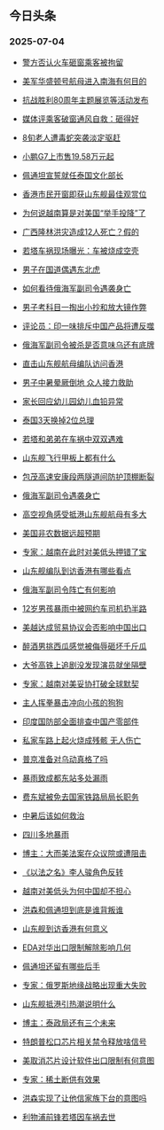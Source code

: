 ## 今日头条 
### 2025-07-04

+ [警方否认火车砸窗乘客被拘留](https://www.toutiao.com/trending/7522692977019355146/?category_name=topic_innerflow&event_type=hot_board&log_pb=%257B%2522category_name%2522%253A%2522topic_innerflow%2522%252C%2522cluster_type%2522%253A%25226%2522%252C%2522enter_from%2522%253A%2522click_category%2522%252C%2522entrance_hotspot%2522%253A%2522outside%2522%252C%2522event_type%2522%253A%2522hot_board%2522%252C%2522hot_board_cluster_id%2522%253A%25227522692977019355146%2522%252C%2522hot_board_impr_id%2522%253A%252220250704001406BF665970E07C02D63D42%2522%252C%2522jump_page%2522%253A%2522hot_board_page%2522%252C%2522location%2522%253A%2522news_hot_card%2522%252C%2522page_location%2522%253A%2522hot_board_page%2522%252C%2522rank%2522%253A%25221%2522%252C%2522source%2522%253A%2522trending_tab%2522%252C%2522style_id%2522%253A%252240132%2522%252C%2522title%2522%253A%2522%25E8%25AD%25A6%25E6%2596%25B9%25E5%2590%25A6%25E8%25AE%25A4%25E7%2581%25AB%25E8%25BD%25A6%25E7%25A0%25B8%25E7%25AA%2597%25E4%25B9%2598%25E5%25AE%25A2%25E8%25A2%25AB%25E6%258B%2598%25E7%2595%2599%2522%257D&rank=1&style_id=40132&topic_id=7522692977019355146)

+ [美军华盛顿号航母进入南海有何目的](https://www.toutiao.com/trending/7522788218383633974/?category_name=topic_innerflow&event_type=hot_board&log_pb=%257B%2522category_name%2522%253A%2522topic_innerflow%2522%252C%2522cluster_type%2522%253A%252213%2522%252C%2522enter_from%2522%253A%2522click_category%2522%252C%2522entrance_hotspot%2522%253A%2522outside%2522%252C%2522event_type%2522%253A%2522hot_board%2522%252C%2522hot_board_cluster_id%2522%253A%25227522788218383633974%2522%252C%2522hot_board_impr_id%2522%253A%252220250704001406BF665970E07C02D63D42%2522%252C%2522jump_page%2522%253A%2522hot_board_page%2522%252C%2522location%2522%253A%2522news_hot_card%2522%252C%2522page_location%2522%253A%2522hot_board_page%2522%252C%2522rank%2522%253A%25222%2522%252C%2522source%2522%253A%2522trending_tab%2522%252C%2522style_id%2522%253A%252240132%2522%252C%2522title%2522%253A%2522%25E7%25BE%258E%25E5%2586%259B%25E5%258D%258E%25E7%259B%259B%25E9%25A1%25BF%25E5%258F%25B7%25E8%2588%25AA%25E6%25AF%258D%25E8%25BF%259B%25E5%2585%25A5%25E5%258D%2597%25E6%25B5%25B7%25E6%259C%2589%25E4%25BD%2595%25E7%259B%25AE%25E7%259A%2584%2522%257D&rank=2&style_id=40132&topic_id=7522788218383633974)

+ [抗战胜利80周年主题展览等活动发布](https://www.toutiao.com/article/7522701648796467746)

+ [媒体评乘客破窗通风自救：砸得好](https://www.toutiao.com/trending/7522633457449582635/?category_name=topic_innerflow&event_type=hot_board&log_pb=%257B%2522category_name%2522%253A%2522topic_innerflow%2522%252C%2522cluster_type%2522%253A%25226%2522%252C%2522enter_from%2522%253A%2522click_category%2522%252C%2522entrance_hotspot%2522%253A%2522outside%2522%252C%2522event_type%2522%253A%2522hot_board%2522%252C%2522hot_board_cluster_id%2522%253A%25227522633457449582635%2522%252C%2522hot_board_impr_id%2522%253A%252220250704001406BF665970E07C02D63D42%2522%252C%2522jump_page%2522%253A%2522hot_board_page%2522%252C%2522location%2522%253A%2522news_hot_card%2522%252C%2522page_location%2522%253A%2522hot_board_page%2522%252C%2522rank%2522%253A%25224%2522%252C%2522source%2522%253A%2522trending_tab%2522%252C%2522style_id%2522%253A%252240132%2522%252C%2522title%2522%253A%2522%25E5%25AA%2592%25E4%25BD%2593%25E8%25AF%2584%25E4%25B9%2598%25E5%25AE%25A2%25E7%25A0%25B4%25E7%25AA%2597%25E9%2580%259A%25E9%25A3%258E%25E8%2587%25AA%25E6%2595%2591%25EF%25BC%259A%25E7%25A0%25B8%25E5%25BE%2597%25E5%25A5%25BD%2522%257D&rank=4&style_id=40132&topic_id=7522633457449582635)

+ [8旬老人遭毒蛇突袭淡定驱赶](https://www.toutiao.com/trending/7522403930258440235/?category_name=topic_innerflow&event_type=hot_board&log_pb=%257B%2522category_name%2522%253A%2522topic_innerflow%2522%252C%2522cluster_type%2522%253A%25220%2522%252C%2522enter_from%2522%253A%2522click_category%2522%252C%2522entrance_hotspot%2522%253A%2522outside%2522%252C%2522event_type%2522%253A%2522hot_board%2522%252C%2522hot_board_cluster_id%2522%253A%25227522403930258440235%2522%252C%2522hot_board_impr_id%2522%253A%252220250704001406BF665970E07C02D63D42%2522%252C%2522jump_page%2522%253A%2522hot_board_page%2522%252C%2522location%2522%253A%2522news_hot_card%2522%252C%2522page_location%2522%253A%2522hot_board_page%2522%252C%2522rank%2522%253A%25225%2522%252C%2522source%2522%253A%2522trending_tab%2522%252C%2522style_id%2522%253A%252240132%2522%252C%2522title%2522%253A%25228%25E6%2597%25AC%25E8%2580%2581%25E4%25BA%25BA%25E9%2581%25AD%25E6%25AF%2592%25E8%259B%2587%25E7%25AA%2581%25E8%25A2%25AD%25E6%25B7%25A1%25E5%25AE%259A%25E9%25A9%25B1%25E8%25B5%25B6%2522%257D&rank=5&style_id=40132&topic_id=7522403930258440235)

+ [小鹏G7上市售19.58万元起](https://www.toutiao.com/trending/7522849361899081266/?category_name=topic_innerflow&event_type=hot_board&log_pb=%257B%2522category_name%2522%253A%2522topic_innerflow%2522%252C%2522cluster_type%2522%253A%25221%2522%252C%2522enter_from%2522%253A%2522click_category%2522%252C%2522entrance_hotspot%2522%253A%2522outside%2522%252C%2522event_type%2522%253A%2522hot_board%2522%252C%2522hot_board_cluster_id%2522%253A%25227522849361899081266%2522%252C%2522hot_board_impr_id%2522%253A%252220250704001406BF665970E07C02D63D42%2522%252C%2522jump_page%2522%253A%2522hot_board_page%2522%252C%2522location%2522%253A%2522news_hot_card%2522%252C%2522page_location%2522%253A%2522hot_board_page%2522%252C%2522rank%2522%253A%25226%2522%252C%2522source%2522%253A%2522trending_tab%2522%252C%2522style_id%2522%253A%252240132%2522%252C%2522title%2522%253A%2522%25E5%25B0%258F%25E9%25B9%258FG7%25E4%25B8%258A%25E5%25B8%2582%25E5%2594%25AE19.58%25E4%25B8%2587%25E5%2585%2583%25E8%25B5%25B7%2522%257D&rank=6&style_id=40132&topic_id=7522849361899081266)

+ [佩通坦宣誓就任泰国文化部长](https://www.toutiao.com/trending/7522774178051870218/?category_name=topic_innerflow&event_type=hot_board&log_pb=%257B%2522category_name%2522%253A%2522topic_innerflow%2522%252C%2522cluster_type%2522%253A%25222%2522%252C%2522enter_from%2522%253A%2522click_category%2522%252C%2522entrance_hotspot%2522%253A%2522outside%2522%252C%2522event_type%2522%253A%2522hot_board%2522%252C%2522hot_board_cluster_id%2522%253A%25227522774178051870218%2522%252C%2522hot_board_impr_id%2522%253A%252220250704001406BF665970E07C02D63D42%2522%252C%2522jump_page%2522%253A%2522hot_board_page%2522%252C%2522location%2522%253A%2522news_hot_card%2522%252C%2522page_location%2522%253A%2522hot_board_page%2522%252C%2522rank%2522%253A%25227%2522%252C%2522source%2522%253A%2522trending_tab%2522%252C%2522style_id%2522%253A%252240132%2522%252C%2522title%2522%253A%2522%25E4%25BD%25A9%25E9%2580%259A%25E5%259D%25A6%25E5%25AE%25A3%25E8%25AA%2593%25E5%25B0%25B1%25E4%25BB%25BB%25E6%25B3%25B0%25E5%259B%25BD%25E6%2596%2587%25E5%258C%2596%25E9%2583%25A8%25E9%2595%25BF%2522%257D&rank=7&style_id=40132&topic_id=7522774178051870218)

+ [香港市民开窗即获山东舰最佳观赏位](https://www.toutiao.com/trending/7522732836256828979/?category_name=topic_innerflow&event_type=hot_board&log_pb=%257B%2522category_name%2522%253A%2522topic_innerflow%2522%252C%2522cluster_type%2522%253A%25222%2522%252C%2522enter_from%2522%253A%2522click_category%2522%252C%2522entrance_hotspot%2522%253A%2522outside%2522%252C%2522event_type%2522%253A%2522hot_board%2522%252C%2522hot_board_cluster_id%2522%253A%25227522732836256828979%2522%252C%2522hot_board_impr_id%2522%253A%252220250704001406BF665970E07C02D63D42%2522%252C%2522jump_page%2522%253A%2522hot_board_page%2522%252C%2522location%2522%253A%2522news_hot_card%2522%252C%2522page_location%2522%253A%2522hot_board_page%2522%252C%2522rank%2522%253A%25228%2522%252C%2522source%2522%253A%2522trending_tab%2522%252C%2522style_id%2522%253A%252240132%2522%252C%2522title%2522%253A%2522%25E9%25A6%2599%25E6%25B8%25AF%25E5%25B8%2582%25E6%25B0%2591%25E5%25BC%2580%25E7%25AA%2597%25E5%258D%25B3%25E8%258E%25B7%25E5%25B1%25B1%25E4%25B8%259C%25E8%2588%25B0%25E6%259C%2580%25E4%25BD%25B3%25E8%25A7%2582%25E8%25B5%258F%25E4%25BD%258D%2522%257D&rank=8&style_id=40132&topic_id=7522732836256828979)

+ [为何说越南算是对美国“举手投降”了](https://www.toutiao.com/trending/7522821041232563731/?category_name=topic_innerflow&event_type=hot_board&log_pb=%257B%2522category_name%2522%253A%2522topic_innerflow%2522%252C%2522cluster_type%2522%253A%252213%2522%252C%2522enter_from%2522%253A%2522click_category%2522%252C%2522entrance_hotspot%2522%253A%2522outside%2522%252C%2522event_type%2522%253A%2522hot_board%2522%252C%2522hot_board_cluster_id%2522%253A%25227522821041232563731%2522%252C%2522hot_board_impr_id%2522%253A%252220250704001406BF665970E07C02D63D42%2522%252C%2522jump_page%2522%253A%2522hot_board_page%2522%252C%2522location%2522%253A%2522news_hot_card%2522%252C%2522page_location%2522%253A%2522hot_board_page%2522%252C%2522rank%2522%253A%25229%2522%252C%2522source%2522%253A%2522trending_tab%2522%252C%2522style_id%2522%253A%252240132%2522%252C%2522title%2522%253A%2522%25E4%25B8%25BA%25E4%25BD%2595%25E8%25AF%25B4%25E8%25B6%258A%25E5%258D%2597%25E7%25AE%2597%25E6%2598%25AF%25E5%25AF%25B9%25E7%25BE%258E%25E5%259B%25BD%25E2%2580%259C%25E4%25B8%25BE%25E6%2589%258B%25E6%258A%2595%25E9%2599%258D%25E2%2580%259D%25E4%25BA%2586%2522%257D&rank=9&style_id=40132&topic_id=7522821041232563731)

+ [广西隆林洪灾造成12人死亡？假的](https://www.toutiao.com/trending/7522420556327620159/?category_name=topic_innerflow&event_type=hot_board&log_pb=%257B%2522category_name%2522%253A%2522topic_innerflow%2522%252C%2522cluster_type%2522%253A%25222%2522%252C%2522enter_from%2522%253A%2522click_category%2522%252C%2522entrance_hotspot%2522%253A%2522outside%2522%252C%2522event_type%2522%253A%2522hot_board%2522%252C%2522hot_board_cluster_id%2522%253A%25227522420556327620159%2522%252C%2522hot_board_impr_id%2522%253A%252220250704001406BF665970E07C02D63D42%2522%252C%2522jump_page%2522%253A%2522hot_board_page%2522%252C%2522location%2522%253A%2522news_hot_card%2522%252C%2522page_location%2522%253A%2522hot_board_page%2522%252C%2522rank%2522%253A%252210%2522%252C%2522source%2522%253A%2522trending_tab%2522%252C%2522style_id%2522%253A%252240132%2522%252C%2522title%2522%253A%2522%25E5%25B9%25BF%25E8%25A5%25BF%25E9%259A%2586%25E6%259E%2597%25E6%25B4%25AA%25E7%2581%25BE%25E9%2580%25A0%25E6%2588%259012%25E4%25BA%25BA%25E6%25AD%25BB%25E4%25BA%25A1%25EF%25BC%259F%25E5%2581%2587%25E7%259A%2584%2522%257D&rank=10&style_id=40132&topic_id=7522420556327620159)

+ [若塔车祸现场曝光：车被烧成空壳](https://www.toutiao.com/trending/7522811583416765979/?category_name=topic_innerflow&event_type=hot_board&log_pb=%257B%2522category_name%2522%253A%2522topic_innerflow%2522%252C%2522cluster_type%2522%253A%25222%2522%252C%2522enter_from%2522%253A%2522click_category%2522%252C%2522entrance_hotspot%2522%253A%2522outside%2522%252C%2522event_type%2522%253A%2522hot_board%2522%252C%2522hot_board_cluster_id%2522%253A%25227522811583416765979%2522%252C%2522hot_board_impr_id%2522%253A%252220250704001406BF665970E07C02D63D42%2522%252C%2522jump_page%2522%253A%2522hot_board_page%2522%252C%2522location%2522%253A%2522news_hot_card%2522%252C%2522page_location%2522%253A%2522hot_board_page%2522%252C%2522rank%2522%253A%252211%2522%252C%2522source%2522%253A%2522trending_tab%2522%252C%2522style_id%2522%253A%252240132%2522%252C%2522title%2522%253A%2522%25E8%258B%25A5%25E5%25A1%2594%25E8%25BD%25A6%25E7%25A5%25B8%25E7%258E%25B0%25E5%259C%25BA%25E6%259B%259D%25E5%2585%2589%25EF%25BC%259A%25E8%25BD%25A6%25E8%25A2%25AB%25E7%2583%25A7%25E6%2588%2590%25E7%25A9%25BA%25E5%25A3%25B3%2522%257D&rank=11&style_id=40132&topic_id=7522811583416765979)

+ [男子在国道偶遇东北虎](https://www.toutiao.com/trending/7521620932515987495/?category_name=topic_innerflow&event_type=hot_board&log_pb=%257B%2522category_name%2522%253A%2522topic_innerflow%2522%252C%2522cluster_type%2522%253A%252212%2522%252C%2522enter_from%2522%253A%2522click_category%2522%252C%2522entrance_hotspot%2522%253A%2522outside%2522%252C%2522event_type%2522%253A%2522hot_board%2522%252C%2522hot_board_cluster_id%2522%253A%25227521620932515987495%2522%252C%2522hot_board_impr_id%2522%253A%252220250704001406BF665970E07C02D63D42%2522%252C%2522jump_page%2522%253A%2522hot_board_page%2522%252C%2522location%2522%253A%2522news_hot_card%2522%252C%2522page_location%2522%253A%2522hot_board_page%2522%252C%2522rank%2522%253A%252212%2522%252C%2522source%2522%253A%2522trending_tab%2522%252C%2522style_id%2522%253A%252240132%2522%252C%2522title%2522%253A%2522%25E7%2594%25B7%25E5%25AD%2590%25E5%259C%25A8%25E5%259B%25BD%25E9%2581%2593%25E5%2581%25B6%25E9%2581%2587%25E4%25B8%259C%25E5%258C%2597%25E8%2599%258E%2522%257D&rank=12&style_id=40132&topic_id=7521620932515987495)

+ [如何看待俄海军副司令遇袭身亡](https://www.toutiao.com/trending/7522829295719288347/?category_name=topic_innerflow&event_type=hot_board&log_pb=%257B%2522category_name%2522%253A%2522topic_innerflow%2522%252C%2522cluster_type%2522%253A%252213%2522%252C%2522enter_from%2522%253A%2522click_category%2522%252C%2522entrance_hotspot%2522%253A%2522outside%2522%252C%2522event_type%2522%253A%2522hot_board%2522%252C%2522hot_board_cluster_id%2522%253A%25227522829295719288347%2522%252C%2522hot_board_impr_id%2522%253A%252220250704001406BF665970E07C02D63D42%2522%252C%2522jump_page%2522%253A%2522hot_board_page%2522%252C%2522location%2522%253A%2522news_hot_card%2522%252C%2522page_location%2522%253A%2522hot_board_page%2522%252C%2522rank%2522%253A%252213%2522%252C%2522source%2522%253A%2522trending_tab%2522%252C%2522style_id%2522%253A%252240132%2522%252C%2522title%2522%253A%2522%25E5%25A6%2582%25E4%25BD%2595%25E7%259C%258B%25E5%25BE%2585%25E4%25BF%2584%25E6%25B5%25B7%25E5%2586%259B%25E5%2589%25AF%25E5%258F%25B8%25E4%25BB%25A4%25E9%2581%2587%25E8%25A2%25AD%25E8%25BA%25AB%25E4%25BA%25A1%2522%257D&rank=13&style_id=40132&topic_id=7522829295719288347)

+ [男子考科目一掏出小抄和放大镜作弊](https://www.toutiao.com/trending/7522148917939847231/?category_name=topic_innerflow&event_type=hot_board&log_pb=%257B%2522category_name%2522%253A%2522topic_innerflow%2522%252C%2522cluster_type%2522%253A%25226%2522%252C%2522enter_from%2522%253A%2522click_category%2522%252C%2522entrance_hotspot%2522%253A%2522outside%2522%252C%2522event_type%2522%253A%2522hot_board%2522%252C%2522hot_board_cluster_id%2522%253A%25227522148917939847231%2522%252C%2522hot_board_impr_id%2522%253A%252220250704001406BF665970E07C02D63D42%2522%252C%2522jump_page%2522%253A%2522hot_board_page%2522%252C%2522location%2522%253A%2522news_hot_card%2522%252C%2522page_location%2522%253A%2522hot_board_page%2522%252C%2522rank%2522%253A%252214%2522%252C%2522source%2522%253A%2522trending_tab%2522%252C%2522style_id%2522%253A%252240132%2522%252C%2522title%2522%253A%2522%25E7%2594%25B7%25E5%25AD%2590%25E8%2580%2583%25E7%25A7%2591%25E7%259B%25AE%25E4%25B8%2580%25E6%258E%258F%25E5%2587%25BA%25E5%25B0%258F%25E6%258A%2584%25E5%2592%258C%25E6%2594%25BE%25E5%25A4%25A7%25E9%2595%259C%25E4%25BD%259C%25E5%25BC%258A%2522%257D&rank=14&style_id=40132&topic_id=7522148917939847231)

+ [评论员：印一味排斥中国产品将遭反噬](https://www.toutiao.com/trending/7522795092520734234/?category_name=topic_innerflow&event_type=hot_board&log_pb=%257B%2522category_name%2522%253A%2522topic_innerflow%2522%252C%2522cluster_type%2522%253A%252213%2522%252C%2522enter_from%2522%253A%2522click_category%2522%252C%2522entrance_hotspot%2522%253A%2522outside%2522%252C%2522event_type%2522%253A%2522hot_board%2522%252C%2522hot_board_cluster_id%2522%253A%25227522795092520734234%2522%252C%2522hot_board_impr_id%2522%253A%252220250704001406BF665970E07C02D63D42%2522%252C%2522jump_page%2522%253A%2522hot_board_page%2522%252C%2522location%2522%253A%2522news_hot_card%2522%252C%2522page_location%2522%253A%2522hot_board_page%2522%252C%2522rank%2522%253A%252215%2522%252C%2522source%2522%253A%2522trending_tab%2522%252C%2522style_id%2522%253A%252240132%2522%252C%2522title%2522%253A%2522%25E8%25AF%2584%25E8%25AE%25BA%25E5%2591%2598%25EF%25BC%259A%25E5%258D%25B0%25E4%25B8%2580%25E5%2591%25B3%25E6%258E%2592%25E6%2596%25A5%25E4%25B8%25AD%25E5%259B%25BD%25E4%25BA%25A7%25E5%2593%2581%25E5%25B0%2586%25E9%2581%25AD%25E5%258F%258D%25E5%2599%25AC%2522%257D&rank=15&style_id=40132&topic_id=7522795092520734234)

+ [俄海军副司令被杀是否意味乌还有底牌](https://www.toutiao.com/trending/7522815164177976851/?category_name=topic_innerflow&event_type=hot_board&log_pb=%257B%2522category_name%2522%253A%2522topic_innerflow%2522%252C%2522cluster_type%2522%253A%252213%2522%252C%2522enter_from%2522%253A%2522click_category%2522%252C%2522entrance_hotspot%2522%253A%2522outside%2522%252C%2522event_type%2522%253A%2522hot_board%2522%252C%2522hot_board_cluster_id%2522%253A%25227522815164177976851%2522%252C%2522hot_board_impr_id%2522%253A%252220250704001406BF665970E07C02D63D42%2522%252C%2522jump_page%2522%253A%2522hot_board_page%2522%252C%2522location%2522%253A%2522news_hot_card%2522%252C%2522page_location%2522%253A%2522hot_board_page%2522%252C%2522rank%2522%253A%252216%2522%252C%2522source%2522%253A%2522trending_tab%2522%252C%2522style_id%2522%253A%252240132%2522%252C%2522title%2522%253A%2522%25E4%25BF%2584%25E6%25B5%25B7%25E5%2586%259B%25E5%2589%25AF%25E5%258F%25B8%25E4%25BB%25A4%25E8%25A2%25AB%25E6%259D%2580%25E6%2598%25AF%25E5%2590%25A6%25E6%2584%258F%25E5%2591%25B3%25E4%25B9%258C%25E8%25BF%2598%25E6%259C%2589%25E5%25BA%2595%25E7%2589%258C%2522%257D&rank=16&style_id=40132&topic_id=7522815164177976851)

+ [直击山东舰航母编队访问香港](https://www.toutiao.com/trending/7522632143751859750/?category_name=topic_innerflow&event_type=hot_board&log_pb=%257B%2522category_name%2522%253A%2522topic_innerflow%2522%252C%2522cluster_type%2522%253A%25221%2522%252C%2522enter_from%2522%253A%2522click_category%2522%252C%2522entrance_hotspot%2522%253A%2522outside%2522%252C%2522event_type%2522%253A%2522hot_board%2522%252C%2522hot_board_cluster_id%2522%253A%25227522632143751859750%2522%252C%2522hot_board_impr_id%2522%253A%252220250704001406BF665970E07C02D63D42%2522%252C%2522jump_page%2522%253A%2522hot_board_page%2522%252C%2522location%2522%253A%2522news_hot_card%2522%252C%2522page_location%2522%253A%2522hot_board_page%2522%252C%2522rank%2522%253A%252217%2522%252C%2522source%2522%253A%2522trending_tab%2522%252C%2522style_id%2522%253A%252240132%2522%252C%2522title%2522%253A%2522%25E7%259B%25B4%25E5%2587%25BB%25E5%25B1%25B1%25E4%25B8%259C%25E8%2588%25B0%25E8%2588%25AA%25E6%25AF%258D%25E7%25BC%2596%25E9%2598%259F%25E8%25AE%25BF%25E9%2597%25AE%25E9%25A6%2599%25E6%25B8%25AF%2522%257D&rank=17&style_id=40132&topic_id=7522632143751859750)

+ [男子中暑晕厥倒地 众人接力救助](https://www.toutiao.com/trending/7522337738335682602/?category_name=topic_innerflow&event_type=hot_board&log_pb=%257B%2522category_name%2522%253A%2522topic_innerflow%2522%252C%2522cluster_type%2522%253A%25226%2522%252C%2522enter_from%2522%253A%2522click_category%2522%252C%2522entrance_hotspot%2522%253A%2522outside%2522%252C%2522event_type%2522%253A%2522hot_board%2522%252C%2522hot_board_cluster_id%2522%253A%25227522337738335682602%2522%252C%2522hot_board_impr_id%2522%253A%252220250704001406BF665970E07C02D63D42%2522%252C%2522jump_page%2522%253A%2522hot_board_page%2522%252C%2522location%2522%253A%2522news_hot_card%2522%252C%2522page_location%2522%253A%2522hot_board_page%2522%252C%2522rank%2522%253A%252218%2522%252C%2522source%2522%253A%2522trending_tab%2522%252C%2522style_id%2522%253A%252240132%2522%252C%2522title%2522%253A%2522%25E7%2594%25B7%25E5%25AD%2590%25E4%25B8%25AD%25E6%259A%2591%25E6%2599%2595%25E5%258E%25A5%25E5%2580%2592%25E5%259C%25B0%2B%25E4%25BC%2597%25E4%25BA%25BA%25E6%258E%25A5%25E5%258A%259B%25E6%2595%2591%25E5%258A%25A9%2522%257D&rank=18&style_id=40132&topic_id=7522337738335682602)

+ [家长回应幼儿园幼儿血铅异常](https://www.toutiao.com/trending/7522817977029365298/?category_name=topic_innerflow&event_type=hot_board&log_pb=%257B%2522category_name%2522%253A%2522topic_innerflow%2522%252C%2522cluster_type%2522%253A%25222%2522%252C%2522enter_from%2522%253A%2522click_category%2522%252C%2522entrance_hotspot%2522%253A%2522outside%2522%252C%2522event_type%2522%253A%2522hot_board%2522%252C%2522hot_board_cluster_id%2522%253A%25227522817977029365298%2522%252C%2522hot_board_impr_id%2522%253A%252220250704001406BF665970E07C02D63D42%2522%252C%2522jump_page%2522%253A%2522hot_board_page%2522%252C%2522location%2522%253A%2522news_hot_card%2522%252C%2522page_location%2522%253A%2522hot_board_page%2522%252C%2522rank%2522%253A%252219%2522%252C%2522source%2522%253A%2522trending_tab%2522%252C%2522style_id%2522%253A%252240132%2522%252C%2522title%2522%253A%2522%25E5%25AE%25B6%25E9%2595%25BF%25E5%259B%259E%25E5%25BA%2594%25E5%25B9%25BC%25E5%2584%25BF%25E5%259B%25AD%25E5%25B9%25BC%25E5%2584%25BF%25E8%25A1%2580%25E9%2593%2585%25E5%25BC%2582%25E5%25B8%25B8%2522%257D&rank=19&style_id=40132&topic_id=7522817977029365298)

+ [泰国3天换掉2位总理](https://www.toutiao.com/trending/7522773486096354870/?category_name=topic_innerflow&event_type=hot_board&log_pb=%257B%2522category_name%2522%253A%2522topic_innerflow%2522%252C%2522cluster_type%2522%253A%252213%2522%252C%2522enter_from%2522%253A%2522click_category%2522%252C%2522entrance_hotspot%2522%253A%2522outside%2522%252C%2522event_type%2522%253A%2522hot_board%2522%252C%2522hot_board_cluster_id%2522%253A%25227522773486096354870%2522%252C%2522hot_board_impr_id%2522%253A%252220250704001406BF665970E07C02D63D42%2522%252C%2522jump_page%2522%253A%2522hot_board_page%2522%252C%2522location%2522%253A%2522news_hot_card%2522%252C%2522page_location%2522%253A%2522hot_board_page%2522%252C%2522rank%2522%253A%252220%2522%252C%2522source%2522%253A%2522trending_tab%2522%252C%2522style_id%2522%253A%252240132%2522%252C%2522title%2522%253A%2522%25E6%25B3%25B0%25E5%259B%25BD3%25E5%25A4%25A9%25E6%258D%25A2%25E6%258E%25892%25E4%25BD%258D%25E6%2580%25BB%25E7%2590%2586%2522%257D&rank=20&style_id=40132&topic_id=7522773486096354870)

+ [若塔和弟弟在车祸中双双遇难](https://www.toutiao.com/trending/7522769280434179634/?category_name=topic_innerflow&event_type=hot_board&log_pb=%257B%2522category_name%2522%253A%2522topic_innerflow%2522%252C%2522cluster_type%2522%253A%25225%2522%252C%2522enter_from%2522%253A%2522click_category%2522%252C%2522entrance_hotspot%2522%253A%2522outside%2522%252C%2522event_type%2522%253A%2522hot_board%2522%252C%2522hot_board_cluster_id%2522%253A%25227522769280434179634%2522%252C%2522hot_board_impr_id%2522%253A%252220250704001406BF665970E07C02D63D42%2522%252C%2522jump_page%2522%253A%2522hot_board_page%2522%252C%2522location%2522%253A%2522news_hot_card%2522%252C%2522page_location%2522%253A%2522hot_board_page%2522%252C%2522rank%2522%253A%252221%2522%252C%2522source%2522%253A%2522trending_tab%2522%252C%2522style_id%2522%253A%252240132%2522%252C%2522title%2522%253A%2522%25E8%258B%25A5%25E5%25A1%2594%25E5%2592%258C%25E5%25BC%259F%25E5%25BC%259F%25E5%259C%25A8%25E8%25BD%25A6%25E7%25A5%25B8%25E4%25B8%25AD%25E5%258F%258C%25E5%258F%258C%25E9%2581%2587%25E9%259A%25BE%2522%257D&rank=21&style_id=40132&topic_id=7522769280434179634)

+ [山东舰飞行甲板上都有什么](https://www.toutiao.com/trending/7522706669340577318/?category_name=topic_innerflow&event_type=hot_board&log_pb=%257B%2522category_name%2522%253A%2522topic_innerflow%2522%252C%2522cluster_type%2522%253A%25221%2522%252C%2522enter_from%2522%253A%2522click_category%2522%252C%2522entrance_hotspot%2522%253A%2522outside%2522%252C%2522event_type%2522%253A%2522hot_board%2522%252C%2522hot_board_cluster_id%2522%253A%25227522706669340577318%2522%252C%2522hot_board_impr_id%2522%253A%252220250704001406BF665970E07C02D63D42%2522%252C%2522jump_page%2522%253A%2522hot_board_page%2522%252C%2522location%2522%253A%2522news_hot_card%2522%252C%2522page_location%2522%253A%2522hot_board_page%2522%252C%2522rank%2522%253A%252222%2522%252C%2522source%2522%253A%2522trending_tab%2522%252C%2522style_id%2522%253A%252240132%2522%252C%2522title%2522%253A%2522%25E5%25B1%25B1%25E4%25B8%259C%25E8%2588%25B0%25E9%25A3%259E%25E8%25A1%258C%25E7%2594%25B2%25E6%259D%25BF%25E4%25B8%258A%25E9%2583%25BD%25E6%259C%2589%25E4%25BB%2580%25E4%25B9%2588%2522%257D&rank=22&style_id=40132&topic_id=7522706669340577318)

+ [包茂高速安康段两隧道间防护顶棚断裂](https://www.toutiao.com/trending/7522668651728879635/?category_name=topic_innerflow&event_type=hot_board&log_pb=%257B%2522category_name%2522%253A%2522topic_innerflow%2522%252C%2522cluster_type%2522%253A%25226%2522%252C%2522enter_from%2522%253A%2522click_category%2522%252C%2522entrance_hotspot%2522%253A%2522outside%2522%252C%2522event_type%2522%253A%2522hot_board%2522%252C%2522hot_board_cluster_id%2522%253A%25227522668651728879635%2522%252C%2522hot_board_impr_id%2522%253A%252220250704001406BF665970E07C02D63D42%2522%252C%2522jump_page%2522%253A%2522hot_board_page%2522%252C%2522location%2522%253A%2522news_hot_card%2522%252C%2522page_location%2522%253A%2522hot_board_page%2522%252C%2522rank%2522%253A%252223%2522%252C%2522source%2522%253A%2522trending_tab%2522%252C%2522style_id%2522%253A%252240132%2522%252C%2522title%2522%253A%2522%25E5%258C%2585%25E8%258C%2582%25E9%25AB%2598%25E9%2580%259F%25E5%25AE%2589%25E5%25BA%25B7%25E6%25AE%25B5%25E4%25B8%25A4%25E9%259A%25A7%25E9%2581%2593%25E9%2597%25B4%25E9%2598%25B2%25E6%258A%25A4%25E9%25A1%25B6%25E6%25A3%259A%25E6%2596%25AD%25E8%25A3%2582%2522%257D&rank=23&style_id=40132&topic_id=7522668651728879635)

+ [俄海军副司令遇袭身亡](https://www.toutiao.com/trending/7522549581939310619/?category_name=topic_innerflow&event_type=hot_board&log_pb=%257B%2522category_name%2522%253A%2522topic_innerflow%2522%252C%2522cluster_type%2522%253A%25220%2522%252C%2522enter_from%2522%253A%2522click_category%2522%252C%2522entrance_hotspot%2522%253A%2522outside%2522%252C%2522event_type%2522%253A%2522hot_board%2522%252C%2522hot_board_cluster_id%2522%253A%25227522549581939310619%2522%252C%2522hot_board_impr_id%2522%253A%252220250704001406BF665970E07C02D63D42%2522%252C%2522jump_page%2522%253A%2522hot_board_page%2522%252C%2522location%2522%253A%2522news_hot_card%2522%252C%2522page_location%2522%253A%2522hot_board_page%2522%252C%2522rank%2522%253A%252224%2522%252C%2522source%2522%253A%2522trending_tab%2522%252C%2522style_id%2522%253A%252240132%2522%252C%2522title%2522%253A%2522%25E4%25BF%2584%25E6%25B5%25B7%25E5%2586%259B%25E5%2589%25AF%25E5%258F%25B8%25E4%25BB%25A4%25E9%2581%2587%25E8%25A2%25AD%25E8%25BA%25AB%25E4%25BA%25A1%2522%257D&rank=24&style_id=40132&topic_id=7522549581939310619)

+ [高空视角感受抵港山东舰航母有多大](https://www.toutiao.com/trending/7522645772626591786/?category_name=topic_innerflow&event_type=hot_board&log_pb=%257B%2522category_name%2522%253A%2522topic_innerflow%2522%252C%2522cluster_type%2522%253A%25222%2522%252C%2522enter_from%2522%253A%2522click_category%2522%252C%2522entrance_hotspot%2522%253A%2522outside%2522%252C%2522event_type%2522%253A%2522hot_board%2522%252C%2522hot_board_cluster_id%2522%253A%25227522645772626591786%2522%252C%2522hot_board_impr_id%2522%253A%252220250704001406BF665970E07C02D63D42%2522%252C%2522jump_page%2522%253A%2522hot_board_page%2522%252C%2522location%2522%253A%2522news_hot_card%2522%252C%2522page_location%2522%253A%2522hot_board_page%2522%252C%2522rank%2522%253A%252225%2522%252C%2522source%2522%253A%2522trending_tab%2522%252C%2522style_id%2522%253A%252240132%2522%252C%2522title%2522%253A%2522%25E9%25AB%2598%25E7%25A9%25BA%25E8%25A7%2586%25E8%25A7%2592%25E6%2584%259F%25E5%258F%2597%25E6%258A%25B5%25E6%25B8%25AF%25E5%25B1%25B1%25E4%25B8%259C%25E8%2588%25B0%25E8%2588%25AA%25E6%25AF%258D%25E6%259C%2589%25E5%25A4%259A%25E5%25A4%25A7%2522%257D&rank=25&style_id=40132&topic_id=7522645772626591786)

+ [美国非农数据远超预期](https://www.toutiao.com/trending/7522838437096017418/?category_name=topic_innerflow&event_type=hot_board&log_pb=%257B%2522category_name%2522%253A%2522topic_innerflow%2522%252C%2522cluster_type%2522%253A%25221%2522%252C%2522enter_from%2522%253A%2522click_category%2522%252C%2522entrance_hotspot%2522%253A%2522outside%2522%252C%2522event_type%2522%253A%2522hot_board%2522%252C%2522hot_board_cluster_id%2522%253A%25227522838437096017418%2522%252C%2522hot_board_impr_id%2522%253A%252220250704001406BF665970E07C02D63D42%2522%252C%2522jump_page%2522%253A%2522hot_board_page%2522%252C%2522location%2522%253A%2522news_hot_card%2522%252C%2522page_location%2522%253A%2522hot_board_page%2522%252C%2522rank%2522%253A%252226%2522%252C%2522source%2522%253A%2522trending_tab%2522%252C%2522style_id%2522%253A%252240132%2522%252C%2522title%2522%253A%2522%25E7%25BE%258E%25E5%259B%25BD%25E9%259D%259E%25E5%2586%259C%25E6%2595%25B0%25E6%258D%25AE%25E8%25BF%259C%25E8%25B6%2585%25E9%25A2%2584%25E6%259C%259F%2522%257D&rank=26&style_id=40132&topic_id=7522838437096017418)

+ [专家：越南在此时对美低头押错了宝](https://www.toutiao.com/trending/7522791638431698442/?category_name=topic_innerflow&event_type=hot_board&log_pb=%257B%2522category_name%2522%253A%2522topic_innerflow%2522%252C%2522cluster_type%2522%253A%252213%2522%252C%2522enter_from%2522%253A%2522click_category%2522%252C%2522entrance_hotspot%2522%253A%2522outside%2522%252C%2522event_type%2522%253A%2522hot_board%2522%252C%2522hot_board_cluster_id%2522%253A%25227522791638431698442%2522%252C%2522hot_board_impr_id%2522%253A%252220250704001406BF665970E07C02D63D42%2522%252C%2522jump_page%2522%253A%2522hot_board_page%2522%252C%2522location%2522%253A%2522news_hot_card%2522%252C%2522page_location%2522%253A%2522hot_board_page%2522%252C%2522rank%2522%253A%252227%2522%252C%2522source%2522%253A%2522trending_tab%2522%252C%2522style_id%2522%253A%252240132%2522%252C%2522title%2522%253A%2522%25E4%25B8%2593%25E5%25AE%25B6%25EF%25BC%259A%25E8%25B6%258A%25E5%258D%2597%25E5%259C%25A8%25E6%25AD%25A4%25E6%2597%25B6%25E5%25AF%25B9%25E7%25BE%258E%25E4%25BD%258E%25E5%25A4%25B4%25E6%258A%25BC%25E9%2594%2599%25E4%25BA%2586%25E5%25AE%259D%2522%257D&rank=27&style_id=40132&topic_id=7522791638431698442)

+ [山东舰编队到访香港有哪些看点](https://www.toutiao.com/trending/7522755555467726377/?category_name=topic_innerflow&event_type=hot_board&log_pb=%257B%2522category_name%2522%253A%2522topic_innerflow%2522%252C%2522cluster_type%2522%253A%252213%2522%252C%2522enter_from%2522%253A%2522click_category%2522%252C%2522entrance_hotspot%2522%253A%2522outside%2522%252C%2522event_type%2522%253A%2522hot_board%2522%252C%2522hot_board_cluster_id%2522%253A%25227522755555467726377%2522%252C%2522hot_board_impr_id%2522%253A%252220250704001406BF665970E07C02D63D42%2522%252C%2522jump_page%2522%253A%2522hot_board_page%2522%252C%2522location%2522%253A%2522news_hot_card%2522%252C%2522page_location%2522%253A%2522hot_board_page%2522%252C%2522rank%2522%253A%252228%2522%252C%2522source%2522%253A%2522trending_tab%2522%252C%2522style_id%2522%253A%252240132%2522%252C%2522title%2522%253A%2522%25E5%25B1%25B1%25E4%25B8%259C%25E8%2588%25B0%25E7%25BC%2596%25E9%2598%259F%25E5%2588%25B0%25E8%25AE%25BF%25E9%25A6%2599%25E6%25B8%25AF%25E6%259C%2589%25E5%2593%25AA%25E4%25BA%259B%25E7%259C%258B%25E7%2582%25B9%2522%257D&rank=28&style_id=40132&topic_id=7522755555467726377)

+ [俄海军副司令阵亡有何影响](https://www.toutiao.com/trending/7522800153602821642/?category_name=topic_innerflow&event_type=hot_board&log_pb=%257B%2522category_name%2522%253A%2522topic_innerflow%2522%252C%2522cluster_type%2522%253A%252213%2522%252C%2522enter_from%2522%253A%2522click_category%2522%252C%2522entrance_hotspot%2522%253A%2522outside%2522%252C%2522event_type%2522%253A%2522hot_board%2522%252C%2522hot_board_cluster_id%2522%253A%25227522800153602821642%2522%252C%2522hot_board_impr_id%2522%253A%252220250704001406BF665970E07C02D63D42%2522%252C%2522jump_page%2522%253A%2522hot_board_page%2522%252C%2522location%2522%253A%2522news_hot_card%2522%252C%2522page_location%2522%253A%2522hot_board_page%2522%252C%2522rank%2522%253A%252229%2522%252C%2522source%2522%253A%2522trending_tab%2522%252C%2522style_id%2522%253A%252240132%2522%252C%2522title%2522%253A%2522%25E4%25BF%2584%25E6%25B5%25B7%25E5%2586%259B%25E5%2589%25AF%25E5%258F%25B8%25E4%25BB%25A4%25E9%2598%25B5%25E4%25BA%25A1%25E6%259C%2589%25E4%25BD%2595%25E5%25BD%25B1%25E5%2593%258D%2522%257D&rank=29&style_id=40132&topic_id=7522800153602821642)

+ [12岁男孩暴雨中被网约车司机扔半路](https://www.toutiao.com/trending/7522728289657520155/?category_name=topic_innerflow&event_type=hot_board&log_pb=%257B%2522category_name%2522%253A%2522topic_innerflow%2522%252C%2522cluster_type%2522%253A%25226%2522%252C%2522enter_from%2522%253A%2522click_category%2522%252C%2522entrance_hotspot%2522%253A%2522outside%2522%252C%2522event_type%2522%253A%2522hot_board%2522%252C%2522hot_board_cluster_id%2522%253A%25227522728289657520155%2522%252C%2522hot_board_impr_id%2522%253A%252220250704001406BF665970E07C02D63D42%2522%252C%2522jump_page%2522%253A%2522hot_board_page%2522%252C%2522location%2522%253A%2522news_hot_card%2522%252C%2522page_location%2522%253A%2522hot_board_page%2522%252C%2522rank%2522%253A%252230%2522%252C%2522source%2522%253A%2522trending_tab%2522%252C%2522style_id%2522%253A%252240132%2522%252C%2522title%2522%253A%252212%25E5%25B2%2581%25E7%2594%25B7%25E5%25AD%25A9%25E6%259A%25B4%25E9%259B%25A8%25E4%25B8%25AD%25E8%25A2%25AB%25E7%25BD%2591%25E7%25BA%25A6%25E8%25BD%25A6%25E5%258F%25B8%25E6%259C%25BA%25E6%2589%2594%25E5%258D%258A%25E8%25B7%25AF%2522%257D&rank=30&style_id=40132&topic_id=7522728289657520155)

+ [美越达成贸易协议会否影响中国出口](https://www.toutiao.com/trending/7522791235099037230/?category_name=topic_innerflow&event_type=hot_board&log_pb=%257B%2522category_name%2522%253A%2522topic_innerflow%2522%252C%2522cluster_type%2522%253A%252213%2522%252C%2522enter_from%2522%253A%2522click_category%2522%252C%2522entrance_hotspot%2522%253A%2522outside%2522%252C%2522event_type%2522%253A%2522hot_board%2522%252C%2522hot_board_cluster_id%2522%253A%25227522791235099037230%2522%252C%2522hot_board_impr_id%2522%253A%252220250704001406BF665970E07C02D63D42%2522%252C%2522jump_page%2522%253A%2522hot_board_page%2522%252C%2522location%2522%253A%2522news_hot_card%2522%252C%2522page_location%2522%253A%2522hot_board_page%2522%252C%2522rank%2522%253A%252231%2522%252C%2522source%2522%253A%2522trending_tab%2522%252C%2522style_id%2522%253A%252240132%2522%252C%2522title%2522%253A%2522%25E7%25BE%258E%25E8%25B6%258A%25E8%25BE%25BE%25E6%2588%2590%25E8%25B4%25B8%25E6%2598%2593%25E5%258D%258F%25E8%25AE%25AE%25E4%25BC%259A%25E5%2590%25A6%25E5%25BD%25B1%25E5%2593%258D%25E4%25B8%25AD%25E5%259B%25BD%25E5%2587%25BA%25E5%258F%25A3%2522%257D&rank=31&style_id=40132&topic_id=7522791235099037230)

+ [醉酒男挑西瓜感觉被侮辱砸坏千斤瓜](https://www.toutiao.com/trending/7521835511234527278/?category_name=topic_innerflow&event_type=hot_board&log_pb=%257B%2522category_name%2522%253A%2522topic_innerflow%2522%252C%2522cluster_type%2522%253A%252212%2522%252C%2522enter_from%2522%253A%2522click_category%2522%252C%2522entrance_hotspot%2522%253A%2522outside%2522%252C%2522event_type%2522%253A%2522hot_board%2522%252C%2522hot_board_cluster_id%2522%253A%25227521835511234527278%2522%252C%2522hot_board_impr_id%2522%253A%252220250704001406BF665970E07C02D63D42%2522%252C%2522jump_page%2522%253A%2522hot_board_page%2522%252C%2522location%2522%253A%2522news_hot_card%2522%252C%2522page_location%2522%253A%2522hot_board_page%2522%252C%2522rank%2522%253A%252232%2522%252C%2522source%2522%253A%2522trending_tab%2522%252C%2522style_id%2522%253A%252240132%2522%252C%2522title%2522%253A%2522%25E9%2586%2589%25E9%2585%2592%25E7%2594%25B7%25E6%258C%2591%25E8%25A5%25BF%25E7%2593%259C%25E6%2584%259F%25E8%25A7%2589%25E8%25A2%25AB%25E4%25BE%25AE%25E8%25BE%25B1%25E7%25A0%25B8%25E5%259D%258F%25E5%258D%2583%25E6%2596%25A4%25E7%2593%259C%2522%257D&rank=32&style_id=40132&topic_id=7521835511234527278)

+ [大爷高铁上追剧没发现演员就坐隔壁](https://www.toutiao.com/trending/7522782572402016275/?category_name=topic_innerflow&event_type=hot_board&log_pb=%257B%2522category_name%2522%253A%2522topic_innerflow%2522%252C%2522cluster_type%2522%253A%25226%2522%252C%2522enter_from%2522%253A%2522click_category%2522%252C%2522entrance_hotspot%2522%253A%2522outside%2522%252C%2522event_type%2522%253A%2522hot_board%2522%252C%2522hot_board_cluster_id%2522%253A%25227522782572402016275%2522%252C%2522hot_board_impr_id%2522%253A%252220250704001406BF665970E07C02D63D42%2522%252C%2522jump_page%2522%253A%2522hot_board_page%2522%252C%2522location%2522%253A%2522news_hot_card%2522%252C%2522page_location%2522%253A%2522hot_board_page%2522%252C%2522rank%2522%253A%252233%2522%252C%2522source%2522%253A%2522trending_tab%2522%252C%2522style_id%2522%253A%252240132%2522%252C%2522title%2522%253A%2522%25E5%25A4%25A7%25E7%2588%25B7%25E9%25AB%2598%25E9%2593%2581%25E4%25B8%258A%25E8%25BF%25BD%25E5%2589%25A7%25E6%25B2%25A1%25E5%258F%2591%25E7%258E%25B0%25E6%25BC%2594%25E5%2591%2598%25E5%25B0%25B1%25E5%259D%2590%25E9%259A%2594%25E5%25A3%2581%2522%257D&rank=33&style_id=40132&topic_id=7522782572402016275)

+ [专家：越南对美妥协打破全球默契](https://www.toutiao.com/trending/7522754538072182315/?category_name=topic_innerflow&event_type=hot_board&log_pb=%257B%2522category_name%2522%253A%2522topic_innerflow%2522%252C%2522cluster_type%2522%253A%252213%2522%252C%2522enter_from%2522%253A%2522click_category%2522%252C%2522entrance_hotspot%2522%253A%2522outside%2522%252C%2522event_type%2522%253A%2522hot_board%2522%252C%2522hot_board_cluster_id%2522%253A%25227522754538072182315%2522%252C%2522hot_board_impr_id%2522%253A%252220250704001406BF665970E07C02D63D42%2522%252C%2522jump_page%2522%253A%2522hot_board_page%2522%252C%2522location%2522%253A%2522news_hot_card%2522%252C%2522page_location%2522%253A%2522hot_board_page%2522%252C%2522rank%2522%253A%252234%2522%252C%2522source%2522%253A%2522trending_tab%2522%252C%2522style_id%2522%253A%252240132%2522%252C%2522title%2522%253A%2522%25E4%25B8%2593%25E5%25AE%25B6%25EF%25BC%259A%25E8%25B6%258A%25E5%258D%2597%25E5%25AF%25B9%25E7%25BE%258E%25E5%25A6%25A5%25E5%258D%258F%25E6%2589%2593%25E7%25A0%25B4%25E5%2585%25A8%25E7%2590%2583%25E9%25BB%2598%25E5%25A5%2591%2522%257D&rank=34&style_id=40132&topic_id=7522754538072182315)

+ [主人挥拳暴击冲向小孩的狗狗](https://www.toutiao.com/trending/7521928962918989878/?category_name=topic_innerflow&event_type=hot_board&log_pb=%257B%2522category_name%2522%253A%2522topic_innerflow%2522%252C%2522cluster_type%2522%253A%25226%2522%252C%2522enter_from%2522%253A%2522click_category%2522%252C%2522entrance_hotspot%2522%253A%2522outside%2522%252C%2522event_type%2522%253A%2522hot_board%2522%252C%2522hot_board_cluster_id%2522%253A%25227521928962918989878%2522%252C%2522hot_board_impr_id%2522%253A%252220250704001406BF665970E07C02D63D42%2522%252C%2522jump_page%2522%253A%2522hot_board_page%2522%252C%2522location%2522%253A%2522news_hot_card%2522%252C%2522page_location%2522%253A%2522hot_board_page%2522%252C%2522rank%2522%253A%252235%2522%252C%2522source%2522%253A%2522trending_tab%2522%252C%2522style_id%2522%253A%252240132%2522%252C%2522title%2522%253A%2522%25E4%25B8%25BB%25E4%25BA%25BA%25E6%258C%25A5%25E6%258B%25B3%25E6%259A%25B4%25E5%2587%25BB%25E5%2586%25B2%25E5%2590%2591%25E5%25B0%258F%25E5%25AD%25A9%25E7%259A%2584%25E7%258B%2597%25E7%258B%2597%2522%257D&rank=35&style_id=40132&topic_id=7521928962918989878)

+ [印度国防部全面排查中国产零部件](https://www.toutiao.com/trending/7522710449847074862/?category_name=topic_innerflow&event_type=hot_board&log_pb=%257B%2522category_name%2522%253A%2522topic_innerflow%2522%252C%2522cluster_type%2522%253A%25226%2522%252C%2522enter_from%2522%253A%2522click_category%2522%252C%2522entrance_hotspot%2522%253A%2522outside%2522%252C%2522event_type%2522%253A%2522hot_board%2522%252C%2522hot_board_cluster_id%2522%253A%25227522710449847074862%2522%252C%2522hot_board_impr_id%2522%253A%252220250704001406BF665970E07C02D63D42%2522%252C%2522jump_page%2522%253A%2522hot_board_page%2522%252C%2522location%2522%253A%2522news_hot_card%2522%252C%2522page_location%2522%253A%2522hot_board_page%2522%252C%2522rank%2522%253A%252236%2522%252C%2522source%2522%253A%2522trending_tab%2522%252C%2522style_id%2522%253A%252240132%2522%252C%2522title%2522%253A%2522%25E5%258D%25B0%25E5%25BA%25A6%25E5%259B%25BD%25E9%2598%25B2%25E9%2583%25A8%25E5%2585%25A8%25E9%259D%25A2%25E6%258E%2592%25E6%259F%25A5%25E4%25B8%25AD%25E5%259B%25BD%25E4%25BA%25A7%25E9%259B%25B6%25E9%2583%25A8%25E4%25BB%25B6%2522%257D&rank=36&style_id=40132&topic_id=7522710449847074862)

+ [私家车路上起火烧成残骸 无人伤亡](https://www.toutiao.com/trending/7521956457357574190/?category_name=topic_innerflow&event_type=hot_board&log_pb=%257B%2522category_name%2522%253A%2522topic_innerflow%2522%252C%2522cluster_type%2522%253A%25226%2522%252C%2522enter_from%2522%253A%2522click_category%2522%252C%2522entrance_hotspot%2522%253A%2522outside%2522%252C%2522event_type%2522%253A%2522hot_board%2522%252C%2522hot_board_cluster_id%2522%253A%25227521956457357574190%2522%252C%2522hot_board_impr_id%2522%253A%252220250704001406BF665970E07C02D63D42%2522%252C%2522jump_page%2522%253A%2522hot_board_page%2522%252C%2522location%2522%253A%2522news_hot_card%2522%252C%2522page_location%2522%253A%2522hot_board_page%2522%252C%2522rank%2522%253A%252237%2522%252C%2522source%2522%253A%2522trending_tab%2522%252C%2522style_id%2522%253A%252240132%2522%252C%2522title%2522%253A%2522%25E7%25A7%2581%25E5%25AE%25B6%25E8%25BD%25A6%25E8%25B7%25AF%25E4%25B8%258A%25E8%25B5%25B7%25E7%2581%25AB%25E7%2583%25A7%25E6%2588%2590%25E6%25AE%258B%25E9%25AA%25B8%2B%25E6%2597%25A0%25E4%25BA%25BA%25E4%25BC%25A4%25E4%25BA%25A1%2522%257D&rank=37&style_id=40132&topic_id=7521956457357574190)

+ [普京准备对乌动真格了吗](https://www.toutiao.com/trending/7522762384222457407/?category_name=topic_innerflow&event_type=hot_board&log_pb=%257B%2522category_name%2522%253A%2522topic_innerflow%2522%252C%2522cluster_type%2522%253A%252213%2522%252C%2522enter_from%2522%253A%2522click_category%2522%252C%2522entrance_hotspot%2522%253A%2522outside%2522%252C%2522event_type%2522%253A%2522hot_board%2522%252C%2522hot_board_cluster_id%2522%253A%25227522762384222457407%2522%252C%2522hot_board_impr_id%2522%253A%252220250704001406BF665970E07C02D63D42%2522%252C%2522jump_page%2522%253A%2522hot_board_page%2522%252C%2522location%2522%253A%2522news_hot_card%2522%252C%2522page_location%2522%253A%2522hot_board_page%2522%252C%2522rank%2522%253A%252238%2522%252C%2522source%2522%253A%2522trending_tab%2522%252C%2522style_id%2522%253A%252240132%2522%252C%2522title%2522%253A%2522%25E6%2599%25AE%25E4%25BA%25AC%25E5%2587%2586%25E5%25A4%2587%25E5%25AF%25B9%25E4%25B9%258C%25E5%258A%25A8%25E7%259C%259F%25E6%25A0%25BC%25E4%25BA%2586%25E5%2590%2597%2522%257D&rank=38&style_id=40132&topic_id=7522762384222457407)

+ [暴雨致成都东站多处漏雨](https://www.toutiao.com/trending/7522014162856296458/?category_name=topic_innerflow&event_type=hot_board&log_pb=%257B%2522category_name%2522%253A%2522topic_innerflow%2522%252C%2522cluster_type%2522%253A%25220%2522%252C%2522enter_from%2522%253A%2522click_category%2522%252C%2522entrance_hotspot%2522%253A%2522outside%2522%252C%2522event_type%2522%253A%2522hot_board%2522%252C%2522hot_board_cluster_id%2522%253A%25227522014162856296458%2522%252C%2522hot_board_impr_id%2522%253A%252220250704001406BF665970E07C02D63D42%2522%252C%2522jump_page%2522%253A%2522hot_board_page%2522%252C%2522location%2522%253A%2522news_hot_card%2522%252C%2522page_location%2522%253A%2522hot_board_page%2522%252C%2522rank%2522%253A%252239%2522%252C%2522source%2522%253A%2522trending_tab%2522%252C%2522style_id%2522%253A%252240132%2522%252C%2522title%2522%253A%2522%25E6%259A%25B4%25E9%259B%25A8%25E8%2587%25B4%25E6%2588%2590%25E9%2583%25BD%25E4%25B8%259C%25E7%25AB%2599%25E5%25A4%259A%25E5%25A4%2584%25E6%25BC%258F%25E9%259B%25A8%2522%257D&rank=39&style_id=40132&topic_id=7522014162856296458)

+ [费东斌被免去国家铁路局局长职务](https://www.toutiao.com/trending/7522774537218768915/?category_name=topic_innerflow&event_type=hot_board&log_pb=%257B%2522category_name%2522%253A%2522topic_innerflow%2522%252C%2522cluster_type%2522%253A%25226%2522%252C%2522enter_from%2522%253A%2522click_category%2522%252C%2522entrance_hotspot%2522%253A%2522outside%2522%252C%2522event_type%2522%253A%2522hot_board%2522%252C%2522hot_board_cluster_id%2522%253A%25227522774537218768915%2522%252C%2522hot_board_impr_id%2522%253A%252220250704001406BF665970E07C02D63D42%2522%252C%2522jump_page%2522%253A%2522hot_board_page%2522%252C%2522location%2522%253A%2522news_hot_card%2522%252C%2522page_location%2522%253A%2522hot_board_page%2522%252C%2522rank%2522%253A%252240%2522%252C%2522source%2522%253A%2522trending_tab%2522%252C%2522style_id%2522%253A%252240132%2522%252C%2522title%2522%253A%2522%25E8%25B4%25B9%25E4%25B8%259C%25E6%2596%258C%25E8%25A2%25AB%25E5%2585%258D%25E5%258E%25BB%25E5%259B%25BD%25E5%25AE%25B6%25E9%2593%2581%25E8%25B7%25AF%25E5%25B1%2580%25E5%25B1%2580%25E9%2595%25BF%25E8%2581%258C%25E5%258A%25A1%2522%257D&rank=40&style_id=40132&topic_id=7522774537218768915)

+ [中暑后该如何救治](https://www.toutiao.com/trending/7521906613079523354/?category_name=topic_innerflow&event_type=hot_board&log_pb=%257B%2522category_name%2522%253A%2522topic_innerflow%2522%252C%2522cluster_type%2522%253A%25226%2522%252C%2522enter_from%2522%253A%2522click_category%2522%252C%2522entrance_hotspot%2522%253A%2522outside%2522%252C%2522event_type%2522%253A%2522hot_board%2522%252C%2522hot_board_cluster_id%2522%253A%25227521906613079523354%2522%252C%2522hot_board_impr_id%2522%253A%252220250704001406BF665970E07C02D63D42%2522%252C%2522jump_page%2522%253A%2522hot_board_page%2522%252C%2522location%2522%253A%2522news_hot_card%2522%252C%2522page_location%2522%253A%2522hot_board_page%2522%252C%2522rank%2522%253A%252241%2522%252C%2522source%2522%253A%2522trending_tab%2522%252C%2522style_id%2522%253A%252240132%2522%252C%2522title%2522%253A%2522%25E4%25B8%25AD%25E6%259A%2591%25E5%2590%258E%25E8%25AF%25A5%25E5%25A6%2582%25E4%25BD%2595%25E6%2595%2591%25E6%25B2%25BB%2522%257D&rank=41&style_id=40132&topic_id=7521906613079523354)

+ [四川多地暴雨](https://www.toutiao.com/trending/7522405842638143531/?category_name=topic_innerflow&event_type=hot_board&log_pb=%257B%2522category_name%2522%253A%2522topic_innerflow%2522%252C%2522cluster_type%2522%253A%25222%2522%252C%2522enter_from%2522%253A%2522click_category%2522%252C%2522entrance_hotspot%2522%253A%2522outside%2522%252C%2522event_type%2522%253A%2522hot_board%2522%252C%2522hot_board_cluster_id%2522%253A%25227522405842638143531%2522%252C%2522hot_board_impr_id%2522%253A%252220250704001406BF665970E07C02D63D42%2522%252C%2522jump_page%2522%253A%2522hot_board_page%2522%252C%2522location%2522%253A%2522news_hot_card%2522%252C%2522page_location%2522%253A%2522hot_board_page%2522%252C%2522rank%2522%253A%252242%2522%252C%2522source%2522%253A%2522trending_tab%2522%252C%2522style_id%2522%253A%252240132%2522%252C%2522title%2522%253A%2522%25E5%259B%259B%25E5%25B7%259D%25E5%25A4%259A%25E5%259C%25B0%25E6%259A%25B4%25E9%259B%25A8%2522%257D&rank=42&style_id=40132&topic_id=7522405842638143531)

+ [博主：大而美法案在众议院或遭阻击](https://www.toutiao.com/trending/7522773178175720986/?category_name=topic_innerflow&event_type=hot_board&log_pb=%257B%2522category_name%2522%253A%2522topic_innerflow%2522%252C%2522cluster_type%2522%253A%252213%2522%252C%2522enter_from%2522%253A%2522click_category%2522%252C%2522entrance_hotspot%2522%253A%2522outside%2522%252C%2522event_type%2522%253A%2522hot_board%2522%252C%2522hot_board_cluster_id%2522%253A%25227522773178175720986%2522%252C%2522hot_board_impr_id%2522%253A%252220250704001406BF665970E07C02D63D42%2522%252C%2522jump_page%2522%253A%2522hot_board_page%2522%252C%2522location%2522%253A%2522news_hot_card%2522%252C%2522page_location%2522%253A%2522hot_board_page%2522%252C%2522rank%2522%253A%252243%2522%252C%2522source%2522%253A%2522trending_tab%2522%252C%2522style_id%2522%253A%252240132%2522%252C%2522title%2522%253A%2522%25E5%258D%259A%25E4%25B8%25BB%25EF%25BC%259A%25E5%25A4%25A7%25E8%2580%258C%25E7%25BE%258E%25E6%25B3%2595%25E6%25A1%2588%25E5%259C%25A8%25E4%25BC%2597%25E8%25AE%25AE%25E9%2599%25A2%25E6%2588%2596%25E9%2581%25AD%25E9%2598%25BB%25E5%2587%25BB%2522%257D&rank=43&style_id=40132&topic_id=7522773178175720986)

+ [《以法之名》李人骏角色反转](https://www.toutiao.com/trending/7522643199744020007/?category_name=topic_innerflow&event_type=hot_board&log_pb=%257B%2522category_name%2522%253A%2522topic_innerflow%2522%252C%2522cluster_type%2522%253A%252210%2522%252C%2522enter_from%2522%253A%2522click_category%2522%252C%2522entrance_hotspot%2522%253A%2522outside%2522%252C%2522event_type%2522%253A%2522hot_board%2522%252C%2522hot_board_cluster_id%2522%253A%25227522643199744020007%2522%252C%2522hot_board_impr_id%2522%253A%252220250704001406BF665970E07C02D63D42%2522%252C%2522jump_page%2522%253A%2522hot_board_page%2522%252C%2522location%2522%253A%2522news_hot_card%2522%252C%2522page_location%2522%253A%2522hot_board_page%2522%252C%2522rank%2522%253A%252244%2522%252C%2522source%2522%253A%2522trending_tab%2522%252C%2522style_id%2522%253A%252240132%2522%252C%2522title%2522%253A%2522%25E3%2580%258A%25E4%25BB%25A5%25E6%25B3%2595%25E4%25B9%258B%25E5%2590%258D%25E3%2580%258B%25E6%259D%258E%25E4%25BA%25BA%25E9%25AA%258F%25E8%25A7%2592%25E8%2589%25B2%25E5%258F%258D%25E8%25BD%25AC%2522%257D&rank=44&style_id=40132&topic_id=7522643199744020007)

+ [越南对美低头为何中国却不担心](https://www.toutiao.com/trending/7522817797890526729/?category_name=topic_innerflow&event_type=hot_board&log_pb=%257B%2522category_name%2522%253A%2522topic_innerflow%2522%252C%2522cluster_type%2522%253A%252213%2522%252C%2522enter_from%2522%253A%2522click_category%2522%252C%2522entrance_hotspot%2522%253A%2522outside%2522%252C%2522event_type%2522%253A%2522hot_board%2522%252C%2522hot_board_cluster_id%2522%253A%25227522817797890526729%2522%252C%2522hot_board_impr_id%2522%253A%252220250704001406BF665970E07C02D63D42%2522%252C%2522jump_page%2522%253A%2522hot_board_page%2522%252C%2522location%2522%253A%2522news_hot_card%2522%252C%2522page_location%2522%253A%2522hot_board_page%2522%252C%2522rank%2522%253A%252245%2522%252C%2522source%2522%253A%2522trending_tab%2522%252C%2522style_id%2522%253A%252240132%2522%252C%2522title%2522%253A%2522%25E8%25B6%258A%25E5%258D%2597%25E5%25AF%25B9%25E7%25BE%258E%25E4%25BD%258E%25E5%25A4%25B4%25E4%25B8%25BA%25E4%25BD%2595%25E4%25B8%25AD%25E5%259B%25BD%25E5%258D%25B4%25E4%25B8%258D%25E6%258B%2585%25E5%25BF%2583%2522%257D&rank=45&style_id=40132&topic_id=7522817797890526729)

+ [洪森和佩通坦到底是谁背叛谁](https://www.toutiao.com/trending/7522819635922603566/?category_name=topic_innerflow&event_type=hot_board&log_pb=%257B%2522category_name%2522%253A%2522topic_innerflow%2522%252C%2522cluster_type%2522%253A%252213%2522%252C%2522enter_from%2522%253A%2522click_category%2522%252C%2522entrance_hotspot%2522%253A%2522outside%2522%252C%2522event_type%2522%253A%2522hot_board%2522%252C%2522hot_board_cluster_id%2522%253A%25227522819635922603566%2522%252C%2522hot_board_impr_id%2522%253A%252220250704001406BF665970E07C02D63D42%2522%252C%2522jump_page%2522%253A%2522hot_board_page%2522%252C%2522location%2522%253A%2522news_hot_card%2522%252C%2522page_location%2522%253A%2522hot_board_page%2522%252C%2522rank%2522%253A%252246%2522%252C%2522source%2522%253A%2522trending_tab%2522%252C%2522style_id%2522%253A%252240132%2522%252C%2522title%2522%253A%2522%25E6%25B4%25AA%25E6%25A3%25AE%25E5%2592%258C%25E4%25BD%25A9%25E9%2580%259A%25E5%259D%25A6%25E5%2588%25B0%25E5%25BA%2595%25E6%2598%25AF%25E8%25B0%2581%25E8%2583%258C%25E5%258F%259B%25E8%25B0%2581%2522%257D&rank=46&style_id=40132&topic_id=7522819635922603566)

+ [山东舰到访香港有何意义](https://www.toutiao.com/trending/7522802233600118298/?category_name=topic_innerflow&event_type=hot_board&log_pb=%257B%2522category_name%2522%253A%2522topic_innerflow%2522%252C%2522cluster_type%2522%253A%252213%2522%252C%2522enter_from%2522%253A%2522click_category%2522%252C%2522entrance_hotspot%2522%253A%2522outside%2522%252C%2522event_type%2522%253A%2522hot_board%2522%252C%2522hot_board_cluster_id%2522%253A%25227522802233600118298%2522%252C%2522hot_board_impr_id%2522%253A%252220250704001406BF665970E07C02D63D42%2522%252C%2522jump_page%2522%253A%2522hot_board_page%2522%252C%2522location%2522%253A%2522news_hot_card%2522%252C%2522page_location%2522%253A%2522hot_board_page%2522%252C%2522rank%2522%253A%252247%2522%252C%2522source%2522%253A%2522trending_tab%2522%252C%2522style_id%2522%253A%252240132%2522%252C%2522title%2522%253A%2522%25E5%25B1%25B1%25E4%25B8%259C%25E8%2588%25B0%25E5%2588%25B0%25E8%25AE%25BF%25E9%25A6%2599%25E6%25B8%25AF%25E6%259C%2589%25E4%25BD%2595%25E6%2584%258F%25E4%25B9%2589%2522%257D&rank=47&style_id=40132&topic_id=7522802233600118298)

+ [EDA对华出口限制解除影响几何](https://www.toutiao.com/trending/7522809608595836458/?category_name=topic_innerflow&event_type=hot_board&log_pb=%257B%2522category_name%2522%253A%2522topic_innerflow%2522%252C%2522cluster_type%2522%253A%252213%2522%252C%2522enter_from%2522%253A%2522click_category%2522%252C%2522entrance_hotspot%2522%253A%2522outside%2522%252C%2522event_type%2522%253A%2522hot_board%2522%252C%2522hot_board_cluster_id%2522%253A%25227522809608595836458%2522%252C%2522hot_board_impr_id%2522%253A%252220250704001406BF665970E07C02D63D42%2522%252C%2522jump_page%2522%253A%2522hot_board_page%2522%252C%2522location%2522%253A%2522news_hot_card%2522%252C%2522page_location%2522%253A%2522hot_board_page%2522%252C%2522rank%2522%253A%252248%2522%252C%2522source%2522%253A%2522trending_tab%2522%252C%2522style_id%2522%253A%252240132%2522%252C%2522title%2522%253A%2522EDA%25E5%25AF%25B9%25E5%258D%258E%25E5%2587%25BA%25E5%258F%25A3%25E9%2599%2590%25E5%2588%25B6%25E8%25A7%25A3%25E9%2599%25A4%25E5%25BD%25B1%25E5%2593%258D%25E5%2587%25A0%25E4%25BD%2595%2522%257D&rank=48&style_id=40132&topic_id=7522809608595836458)

+ [佩通坦还留有哪些后手](https://www.toutiao.com/trending/7522792572431896106/?category_name=topic_innerflow&event_type=hot_board&log_pb=%257B%2522category_name%2522%253A%2522topic_innerflow%2522%252C%2522cluster_type%2522%253A%252213%2522%252C%2522enter_from%2522%253A%2522click_category%2522%252C%2522entrance_hotspot%2522%253A%2522outside%2522%252C%2522event_type%2522%253A%2522hot_board%2522%252C%2522hot_board_cluster_id%2522%253A%25227522792572431896106%2522%252C%2522hot_board_impr_id%2522%253A%252220250704001406BF665970E07C02D63D42%2522%252C%2522jump_page%2522%253A%2522hot_board_page%2522%252C%2522location%2522%253A%2522news_hot_card%2522%252C%2522page_location%2522%253A%2522hot_board_page%2522%252C%2522rank%2522%253A%252249%2522%252C%2522source%2522%253A%2522trending_tab%2522%252C%2522style_id%2522%253A%252240132%2522%252C%2522title%2522%253A%2522%25E4%25BD%25A9%25E9%2580%259A%25E5%259D%25A6%25E8%25BF%2598%25E7%2595%2599%25E6%259C%2589%25E5%2593%25AA%25E4%25BA%259B%25E5%2590%258E%25E6%2589%258B%2522%257D&rank=49&style_id=40132&topic_id=7522792572431896106)

+ [专家：俄罗斯地缘战略出现重大失败](https://www.toutiao.com/trending/7522704355166834195/?category_name=topic_innerflow&event_type=hot_board&log_pb=%257B%2522category_name%2522%253A%2522topic_innerflow%2522%252C%2522cluster_type%2522%253A%252213%2522%252C%2522enter_from%2522%253A%2522click_category%2522%252C%2522entrance_hotspot%2522%253A%2522outside%2522%252C%2522event_type%2522%253A%2522hot_board%2522%252C%2522hot_board_cluster_id%2522%253A%25227522704355166834195%2522%252C%2522hot_board_impr_id%2522%253A%252220250704001406BF665970E07C02D63D42%2522%252C%2522jump_page%2522%253A%2522hot_board_page%2522%252C%2522location%2522%253A%2522news_hot_card%2522%252C%2522page_location%2522%253A%2522hot_board_page%2522%252C%2522rank%2522%253A%252250%2522%252C%2522source%2522%253A%2522trending_tab%2522%252C%2522style_id%2522%253A%252240132%2522%252C%2522title%2522%253A%2522%25E4%25B8%2593%25E5%25AE%25B6%25EF%25BC%259A%25E4%25BF%2584%25E7%25BD%2597%25E6%2596%25AF%25E5%259C%25B0%25E7%25BC%2598%25E6%2588%2598%25E7%2595%25A5%25E5%2587%25BA%25E7%258E%25B0%25E9%2587%258D%25E5%25A4%25A7%25E5%25A4%25B1%25E8%25B4%25A5%2522%257D&rank=50&style_id=40132&topic_id=7522704355166834195)

+ [山东舰抵港引热潮说明什么](https://www.toutiao.com/trending/7522772781381979658/?category_name=topic_innerflow&event_type=hot_board&log_pb=%257B%2522category_name%2522%253A%2522topic_innerflow%2522%252C%2522cluster_type%2522%253A%252213%2522%252C%2522enter_from%2522%253A%2522click_category%2522%252C%2522entrance_hotspot%2522%253A%2522outside%2522%252C%2522event_type%2522%253A%2522hot_board%2522%252C%2522hot_board_cluster_id%2522%253A%25227522772781381979658%2522%252C%2522hot_board_impr_id%2522%253A%252220250704011210D5F17AA21B1BE8268749%2522%252C%2522jump_page%2522%253A%2522hot_board_page%2522%252C%2522location%2522%253A%2522news_hot_card%2522%252C%2522page_location%2522%253A%2522hot_board_page%2522%252C%2522rank%2522%253A%252219%2522%252C%2522source%2522%253A%2522trending_tab%2522%252C%2522style_id%2522%253A%252240132%2522%252C%2522title%2522%253A%2522%25E5%25B1%25B1%25E4%25B8%259C%25E8%2588%25B0%25E6%258A%25B5%25E6%25B8%25AF%25E5%25BC%2595%25E7%2583%25AD%25E6%25BD%25AE%25E8%25AF%25B4%25E6%2598%258E%25E4%25BB%2580%25E4%25B9%2588%2522%257D&rank=19&style_id=40132&topic_id=7522772781381979658)

+ [博主：泰政局还有三个未来](https://www.toutiao.com/trending/7522803795005279794/?category_name=topic_innerflow&event_type=hot_board&log_pb=%257B%2522category_name%2522%253A%2522topic_innerflow%2522%252C%2522cluster_type%2522%253A%252213%2522%252C%2522enter_from%2522%253A%2522click_category%2522%252C%2522entrance_hotspot%2522%253A%2522outside%2522%252C%2522event_type%2522%253A%2522hot_board%2522%252C%2522hot_board_cluster_id%2522%253A%25227522803795005279794%2522%252C%2522hot_board_impr_id%2522%253A%252220250704011210D5F17AA21B1BE8268749%2522%252C%2522jump_page%2522%253A%2522hot_board_page%2522%252C%2522location%2522%253A%2522news_hot_card%2522%252C%2522page_location%2522%253A%2522hot_board_page%2522%252C%2522rank%2522%253A%252222%2522%252C%2522source%2522%253A%2522trending_tab%2522%252C%2522style_id%2522%253A%252240132%2522%252C%2522title%2522%253A%2522%25E5%258D%259A%25E4%25B8%25BB%25EF%25BC%259A%25E6%25B3%25B0%25E6%2594%25BF%25E5%25B1%2580%25E8%25BF%2598%25E6%259C%2589%25E4%25B8%2589%25E4%25B8%25AA%25E6%259C%25AA%25E6%259D%25A5%2522%257D&rank=22&style_id=40132&topic_id=7522803795005279794)

+ [特朗普松口芯片相关禁令释放啥信号](https://www.toutiao.com/trending/7522815211728801290/?category_name=topic_innerflow&event_type=hot_board&log_pb=%257B%2522category_name%2522%253A%2522topic_innerflow%2522%252C%2522cluster_type%2522%253A%252213%2522%252C%2522enter_from%2522%253A%2522click_category%2522%252C%2522entrance_hotspot%2522%253A%2522outside%2522%252C%2522event_type%2522%253A%2522hot_board%2522%252C%2522hot_board_cluster_id%2522%253A%25227522815211728801290%2522%252C%2522hot_board_impr_id%2522%253A%252220250704011210D5F17AA21B1BE8268749%2522%252C%2522jump_page%2522%253A%2522hot_board_page%2522%252C%2522location%2522%253A%2522news_hot_card%2522%252C%2522page_location%2522%253A%2522hot_board_page%2522%252C%2522rank%2522%253A%252229%2522%252C%2522source%2522%253A%2522trending_tab%2522%252C%2522style_id%2522%253A%252240132%2522%252C%2522title%2522%253A%2522%25E7%2589%25B9%25E6%259C%2597%25E6%2599%25AE%25E6%259D%25BE%25E5%258F%25A3%25E8%258A%25AF%25E7%2589%2587%25E7%259B%25B8%25E5%2585%25B3%25E7%25A6%2581%25E4%25BB%25A4%25E9%2587%258A%25E6%2594%25BE%25E5%2595%25A5%25E4%25BF%25A1%25E5%258F%25B7%2522%257D&rank=29&style_id=40132&topic_id=7522815211728801290)

+ [美取消芯片设计软件出口限制有何意图](https://www.toutiao.com/trending/7522804103305039410/?category_name=topic_innerflow&event_type=hot_board&log_pb=%257B%2522category_name%2522%253A%2522topic_innerflow%2522%252C%2522cluster_type%2522%253A%252213%2522%252C%2522enter_from%2522%253A%2522click_category%2522%252C%2522entrance_hotspot%2522%253A%2522outside%2522%252C%2522event_type%2522%253A%2522hot_board%2522%252C%2522hot_board_cluster_id%2522%253A%25227522804103305039410%2522%252C%2522hot_board_impr_id%2522%253A%252220250704011210D5F17AA21B1BE8268749%2522%252C%2522jump_page%2522%253A%2522hot_board_page%2522%252C%2522location%2522%253A%2522news_hot_card%2522%252C%2522page_location%2522%253A%2522hot_board_page%2522%252C%2522rank%2522%253A%252235%2522%252C%2522source%2522%253A%2522trending_tab%2522%252C%2522style_id%2522%253A%252240132%2522%252C%2522title%2522%253A%2522%25E7%25BE%258E%25E5%258F%2596%25E6%25B6%2588%25E8%258A%25AF%25E7%2589%2587%25E8%25AE%25BE%25E8%25AE%25A1%25E8%25BD%25AF%25E4%25BB%25B6%25E5%2587%25BA%25E5%258F%25A3%25E9%2599%2590%25E5%2588%25B6%25E6%259C%2589%25E4%25BD%2595%25E6%2584%258F%25E5%259B%25BE%2522%257D&rank=35&style_id=40132&topic_id=7522804103305039410)

+ [专家：稀土断供有效果](https://www.toutiao.com/trending/7522787942947884594/?category_name=topic_innerflow&event_type=hot_board&log_pb=%257B%2522category_name%2522%253A%2522topic_innerflow%2522%252C%2522cluster_type%2522%253A%252213%2522%252C%2522enter_from%2522%253A%2522click_category%2522%252C%2522entrance_hotspot%2522%253A%2522outside%2522%252C%2522event_type%2522%253A%2522hot_board%2522%252C%2522hot_board_cluster_id%2522%253A%25227522787942947884594%2522%252C%2522hot_board_impr_id%2522%253A%252220250704011210D5F17AA21B1BE8268749%2522%252C%2522jump_page%2522%253A%2522hot_board_page%2522%252C%2522location%2522%253A%2522news_hot_card%2522%252C%2522page_location%2522%253A%2522hot_board_page%2522%252C%2522rank%2522%253A%252247%2522%252C%2522source%2522%253A%2522trending_tab%2522%252C%2522style_id%2522%253A%252240132%2522%252C%2522title%2522%253A%2522%25E4%25B8%2593%25E5%25AE%25B6%25EF%25BC%259A%25E7%25A8%2580%25E5%259C%259F%25E6%2596%25AD%25E4%25BE%259B%25E6%259C%2589%25E6%2595%2588%25E6%259E%259C%2522%257D&rank=47&style_id=40132&topic_id=7522787942947884594)

+ [洪森实现了让他信家族下台的意图吗](https://www.toutiao.com/trending/7522837822798040639/?category_name=topic_innerflow&event_type=hot_board&log_pb=%257B%2522category_name%2522%253A%2522topic_innerflow%2522%252C%2522cluster_type%2522%253A%252213%2522%252C%2522enter_from%2522%253A%2522click_category%2522%252C%2522entrance_hotspot%2522%253A%2522outside%2522%252C%2522event_type%2522%253A%2522hot_board%2522%252C%2522hot_board_cluster_id%2522%253A%25227522837822798040639%2522%252C%2522hot_board_impr_id%2522%253A%252220250704011210D5F17AA21B1BE8268749%2522%252C%2522jump_page%2522%253A%2522hot_board_page%2522%252C%2522location%2522%253A%2522news_hot_card%2522%252C%2522page_location%2522%253A%2522hot_board_page%2522%252C%2522rank%2522%253A%252248%2522%252C%2522source%2522%253A%2522trending_tab%2522%252C%2522style_id%2522%253A%252240132%2522%252C%2522title%2522%253A%2522%25E6%25B4%25AA%25E6%25A3%25AE%25E5%25AE%259E%25E7%258E%25B0%25E4%25BA%2586%25E8%25AE%25A9%25E4%25BB%2596%25E4%25BF%25A1%25E5%25AE%25B6%25E6%2597%258F%25E4%25B8%258B%25E5%258F%25B0%25E7%259A%2584%25E6%2584%258F%25E5%259B%25BE%25E5%2590%2597%2522%257D&rank=48&style_id=40132&topic_id=7522837822798040639)

+ [利物浦前锋若塔因车祸去世](https://www.toutiao.com/trending/7522766554618924598/?category_name=topic_innerflow&event_type=hot_board&log_pb=%257B%2522category_name%2522%253A%2522topic_innerflow%2522%252C%2522cluster_type%2522%253A%25225%2522%252C%2522enter_from%2522%253A%2522click_category%2522%252C%2522entrance_hotspot%2522%253A%2522outside%2522%252C%2522event_type%2522%253A%2522hot_board%2522%252C%2522hot_board_cluster_id%2522%253A%25227522766554618924598%2522%252C%2522hot_board_impr_id%2522%253A%252220250704011210D5F17AA21B1BE8268749%2522%252C%2522jump_page%2522%253A%2522hot_board_page%2522%252C%2522location%2522%253A%2522news_hot_card%2522%252C%2522page_location%2522%253A%2522hot_board_page%2522%252C%2522rank%2522%253A%252249%2522%252C%2522source%2522%253A%2522trending_tab%2522%252C%2522style_id%2522%253A%252240132%2522%252C%2522title%2522%253A%2522%25E5%2588%25A9%25E7%2589%25A9%25E6%25B5%25A6%25E5%2589%258D%25E9%2594%258B%25E8%258B%25A5%25E5%25A1%2594%25E5%259B%25A0%25E8%25BD%25A6%25E7%25A5%25B8%25E5%258E%25BB%25E4%25B8%2596%2522%257D&rank=49&style_id=40132&topic_id=7522766554618924598)

